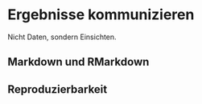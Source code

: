 # Ergebnisse kommunizieren


Nicht Daten, sondern Einsichten.


## Markdown und RMarkdown

## Reproduzierbarkeit
